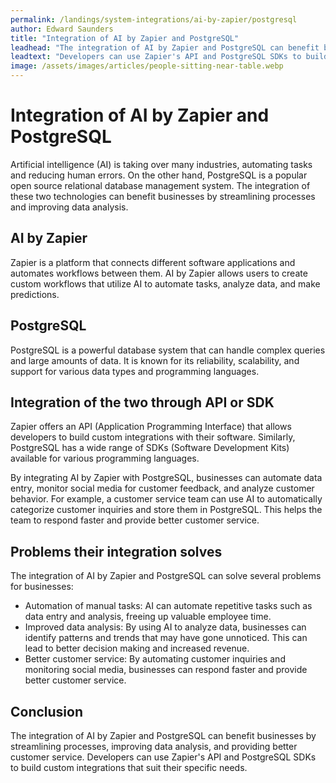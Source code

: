 ```yaml
---
permalink: /landings/system-integrations/ai-by-zapier/postgresql
author: Edward Saunders
title: "Integration of AI by Zapier and PostgreSQL"
leadhead: "The integration of AI by Zapier and PostgreSQL can benefit businesses by streamlining processes, improving data analysis, and providing better customer service"
leadtext: "Developers can use Zapier's API and PostgreSQL SDKs to build custom integrations that suit their specific needs."
image: /assets/images/articles/people-sitting-near-table.webp
---
```

<div class="arttext">	<h1>Integration of AI by Zapier and PostgreSQL</h1>
	<p>Artificial intelligence (AI) is taking over many industries, automating tasks and reducing human errors. On the other hand, PostgreSQL is a popular open source relational database management system. The integration of these two technologies can benefit businesses by streamlining processes and improving data analysis.</p>
	<h2>AI by Zapier</h2>
	<p>Zapier is a platform that connects different software applications and automates workflows between them. AI by Zapier allows users to create custom workflows that utilize AI to automate tasks, analyze data, and make predictions.</p>
	<h2>PostgreSQL</h2>
	<p>PostgreSQL is a powerful database system that can handle complex queries and large amounts of data. It is known for its reliability, scalability, and support for various data types and programming languages.</p>
	<h2>Integration of the two through API or SDK</h2>
	<p>Zapier offers an API (Application Programming Interface) that allows developers to build custom integrations with their software. Similarly, PostgreSQL has a wide range of SDKs (Software Development Kits) available for various programming languages.</p>
	<p>By integrating AI by Zapier with PostgreSQL, businesses can automate data entry, monitor social media for customer feedback, and analyze customer behavior. For example, a customer service team can use AI to automatically categorize customer inquiries and store them in PostgreSQL. This helps the team to respond faster and provide better customer service.</p>
	<h2>Problems their integration solves</h2>
	<p>The integration of AI by Zapier and PostgreSQL can solve several problems for businesses:</p>
	<ul>
		<li>Automation of manual tasks: AI can automate repetitive tasks such as data entry and analysis, freeing up valuable employee time.</li>
		<li>Improved data analysis: By using AI to analyze data, businesses can identify patterns and trends that may have gone unnoticed. This can lead to better decision making and increased revenue.</li>
		<li>Better customer service: By automating customer inquiries and monitoring social media, businesses can respond faster and provide better customer service.</li>
	</ul>
	<h2>Conclusion</h2>
	<p>The integration of AI by Zapier and PostgreSQL can benefit businesses by streamlining processes, improving data analysis, and providing better customer service. Developers can use Zapier's API and PostgreSQL SDKs to build custom integrations that suit their specific needs.</p>
</div>